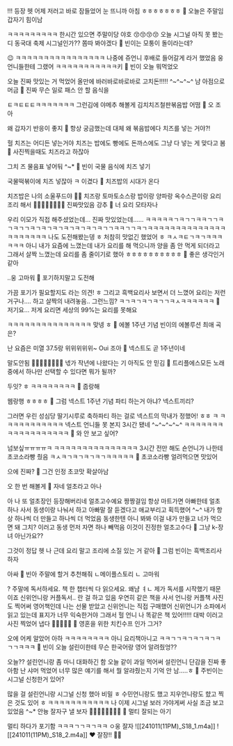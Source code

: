 !!!
등장
헷
어제 저러고 바로 잠들었어
눈 뜨니까 아침
ㅎㅎㅎㅎㅎㅎㅎ
🫧 오늘은 주말임 갑자기 힘이남

ㅋㅋㅋㅋㅋㅋㅋㅋㅋ
한시간 있으면
주말이당
야호
😚😚😚😚
오늘 시그널 아직 못 봤는디
동국대 축제 시그널인가??
쫌따 봐야겠다
🫧 빈이는 모퉁이 돌이라는데?

😉
ㅋㅋㅋㅋㅋㅋㅋㅋㅋㅋㅋㅋㅋㅋㅋㅋ
나중에 쥬언니 후배로 들어갈게
라거 했었음
웅 언니들한테 그랬어
ㅋㅋㅋㅋㅋㅋㅋㅋㅋㅋㅋ키
🫧 빈이 오늘 뭐먹었오

오늘 진짜 맛있는 거 먹었어 올만에
바러바로바로바로
고치돈!!!!!
^~^~^~^
냠
아점으로 머금
🫧 진짜 무슨 일로 패스 안 할 음식을

ㅌㅋㅌㅌㅌㅋㅋㅋㅋㅋㅋㅋ
그런김에 야메추 해볼게
김치치즈철판볶음밥
어떰
🫧 오 조아

왜 갑자기 반응이 좋지
🫧 항상 궁금했는데 대체 왜 볶음밥에다 치즈를 넣는 거야?!

헐
치즈는
어디든 넣는거야
치즈는
밥에도
빵에도
돈까스에도
그냥 다 넣는 게 맞다고 봄
🫧 사진찍을때도 치즈라고 하잖아

그치 즈
물음표 넣어둬
^~*
🫧 빈이 국물 음식에 치즈 넣기

국물떡볶이에 치즈 넣잖아
ㅋ
이겼다
🫧 치즈밥의 시대가 온다

치즈밥은 나의 소울푸드야
🧀🤍
치즈랑 토마토소스랑 밥이랑 양파랑 옥수스콘이랑 요리조리 해서
🥹🥹🥹🥹🥹😋😋😋
진짜맛있음
강추
🫧 너 요리 모타자나

우리 이모가 직접 해주셨었는데…
진짜 맛있었는데……
ㅋㅋㅋㅋㅋㄱㅋㄱㄱㅋㅋㄱㄱㅋㄱㅋㄱㄱㅋㄱㅋㄱㅋㄱㅋㄱㅋㄱㅋㄱㅋㄱㄱㅋㅋㄱㄱㅋㄱㅋㅋㅋㅋㅋㅋㅋㅋㅋㅋㅋㅋㅋㅋㅋㅋㅋㅋㅋㅋㅋ
나도 도전해봤는뎅 ㅎ
처참히 맛없긴 했었어 ㅎ
ㅋㅅㅋㅌㄱㅋㄱㅋㅋㅋㅋㅋㅋ
아니 내가 요즘에 느꼈는데
내가 요리를 해 먹으니까
양을 좀 안 먹게 되더라고
그래서 살짝 느꼈는데
요리를 좀 줄이기로 했아
ㅎㅎㅎㅎㅎㅎㅎㅎㅎㅎ
🫧 좋은 생각인거 같아

..웅 고마워
🫧 포기하지말고 도전해

가끔
포기가
필요할지도
라는 의견! ㅎ
그리고
흑백요리사 보면서
더 느꼈어
요리는 저런 거구나….
하고 살짝의 내려놓음..
그런느낌?
ㅋㄱㅋㄱㅋㄱㅋㄱㄱㅋㅅㅋㅋㅋㅋㅋㅋ
🫧 저기요... 저게 요리면 세상의 99%는 요리를 못해요

ㅋㅋㅋㅋㅋㅋㅋㅋㅋㅋㅋㅋㅋㅋㅋ
맞넹 ㅎ
🫧 에볼 1주년 기념
빈이의 에볼루션 최애 곡은?

난
요즘은
미열 37.5랑
위위위위위~
Oui
조아
🫧 넥스트도 곧 1주년이네

말도안됨
🥺🥺🥺🥺🥺🥺🥺🥺
넧가 작년에 나왔다는 기
아직도 안 믿김
🫧 트리플에스모든 노래 중에서 하나만 선택할 수 있다면 뭐가 될까?

두잇? ㅎ
ㅋㅋㅋㅋㅋㅋㅋㅋ
🫧 줍랑해

웹랑행 ㅎㅎㅎㅎ
🫧 그럼 넥스트 1주년 기념 파티 하는거 아냐? 넥스트끼리?

그러면 우린 성심당 딸기시루로 축하파티 하는 걸로
넥스트의 막내가 정했어! ㅎㅎ
ㅋ
ㅋㅋㅋㅋㅋㅋㅋㅋㅋㅋㅋ
넥스트 언니들 못 본지
3시간 됐네
^~^~^~^~^
ㅋㅋㅋㅋㅋㅋㅋㅋㅋㅋㅋㅋㅋㅋㅋㅋㅋㅋ
🫧 와 안 보고 싶어?

넘보싶ㅠㅠㅠㅠㅋ
ㅋㅋㅋㅋㅋㅋㅋㅋㅋㅋㅋㅋㅋㅋㅋ
3시간 전만 해도
숀언니가 나한테
초코소라빵 줬음
ㅋㅅㅋㄱㅋㄱㅋㄱㅋㄱㅋㅋㅋㅋㅋ
🫧 초코소라빵 얼려먹으면 맛있어

으에 진짜?
🫧 그건 인정 초코맛 확살아남

오
한 번 해볼게
🫧 자네 얼초라고 아나

아 나 또
얼초장인
등장해버리네
얼초고수예요
짱짱걸임
항상 마트가면
아빠한테 얼초 하나 사서 동생이랑 나눠서 하고 아빠말 잘 듣겠다고 애교부리고 획득했어
^~^
내가 항상 하나씩 더 만들고
하나씩 더 먹었음
동생한텐 아니 봐봐 이걸 내가 만들고
너가 먹으면 돼 그치?
이러고
동생 먼저 자면 하나 빼먹음
이것이 진정한
얼초고수다
🫧 그냥 k-장녀 아닌가요??

그것이 정답
헷
나 근데
요리 말고
조리에 소질 있는 거 같아
🫧 그럼 빈이는 흑백조리사 하자

아싸
🫧 빈아 주말에 할거 추천해줘
ㄴ메이플스토리 
ㄴ 고마워

?
주말에
독서하세요.
책 한 챕터씩 다 읽으세요.
왜냠
ㅕㄴ
제가 독서를 시작했기 때문이죠
신위언니랑
커플독서..
란 걸 하고 있음
우연히 같은 책을 사서
언니랑 커플책 사진도 찍어써
영어책인데
나는 선물 받았고
신위언니는 직접 구매했어
신위언니가 소파에서 읽고 있는데
표지가 너무 익숙한거야
그래서
헐 언니 나 똑같은 책 있어!!!!!
대박
이러고 사진 찍었어 냅다
📸📸📸📸📸
🫧 영혼을 위한 치킨수프 인가 그거?

오에 어케 알았어
아하
ㅋㅋㅋㅋㅋㅋㅋㅋ
아니 요리책아니고
ㅋㅋㄱㄱㅋㄱㅋㄱㅋㄱㅋㄱㄱㅋㅋㅋ
🫧 빈이 오늘 설린이한테 무슨 한국어랑 영어 알려줬엉??

오늘??
설린언니랑 좀 마니 대화하긴 함
오늘 같이 과일 먹어써
설린언니 단감을 진짜 좋아함
난 샤머 먹었어
너무 많은 얘기를 해서 뭘 알랴줬는지 기억 안 남…..ㅎ
🫧 주빈이는 시그널 신청한거 있어?

많을 걸
설린언니랑 시그널 신청 했아
비밀
ㅎ
수민언니랑도 했고 지우언니랑도 햤고
찍은 것도 있어 ㅎ
ㅋㅋㅋㅋㅋㅋㅋㅋㅋㅋㅋ
나 이제
시그널 보러 가야게써
사실 조금 보고 있었음
^~*
안늉
잘자구 낼 보자
🤍🤍🤍🤍🤍🤍🤍🤍
🫧 멀티 잘되는 아기

멀티 하다가 포기함
ㅋㅋㅋㄱㄱㅋㄱㅋㅋ
ㅇ웅 잘자
![[241011(11PM)_S18_1.m4a]]
![[241011(11PM)_S18_2.m4a]]
❤️
잘장!!
🫶🏻



